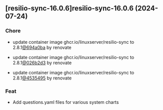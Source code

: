 

## [resilio-sync-16.0.6]resilio-sync-16.0.6 (2024-07-24)

### Chore



- update container image ghcr.io/linuxserver/resilio-sync to 2.8.1[@694a0ba](https://github.com/694a0ba) by renovate

- update container image ghcr.io/linuxserver/resilio-sync to 2.8.1[@026b2d3](https://github.com/026b2d3) by renovate

- update container image ghcr.io/linuxserver/resilio-sync to 2.8.1[@4535495](https://github.com/4535495) by renovate

### Feat



- Add questions.yaml files for various system charts